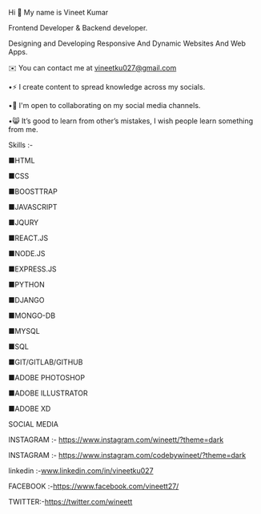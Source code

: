 Hi 👋 My name is Vineet Kumar

Frontend Developer & Backend developer.

Designing and Developing Responsive And Dynamic Websites And Web Apps. 

✉️ You can contact me at vineetku027@gmail.com

•⚡ I create content to spread knowledge across my socials.

•🤝 I'm open to collaborating on my social media channels.

•😸 It’s good to learn from other’s mistakes, I wish people learn something from me.

Skills :-

■HTML

■CSS

■BOOSTTRAP

■JAVASCRIPT

■JQURY

■REACT.JS

■NODE.JS

■EXPRESS.JS

■PYTHON

■DJANGO

■MONGO-DB

■MYSQL

■SQL

■GIT/GITLAB/GITHUB

■ADOBE PHOTOSHOP

■ADOBE ILLUSTRATOR

■ADOBE XD


SOCIAL MEDIA 

INSTAGRAM :- https://www.instagram.com/wineett/?theme=dark 

INSTAGRAM :- https://www.instagram.com/codebywineet/?theme=dark

linkedin :-www.linkedin.com/in/vineetku027

FACEBOOK :-https://www.facebook.com/vineett27/

TWITTER:-https://twitter.com/wineett




